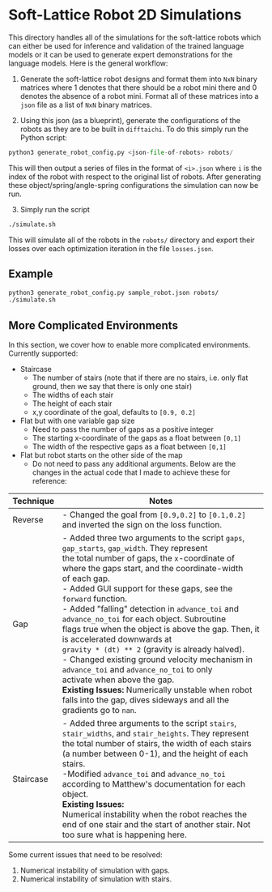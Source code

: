 # Soft-Lattice Robot 2D Simulations
This directory handles all of the simulations for the soft-lattice robots which can either be used for inference and validation of the trained language models or it can be used to generate expert demonstrations for the language models. Here is the general workflow:

1. Generate the soft-lattice robot designs and format them into `NxN` binary matrices where 1 denotes that there should be a robot mini there and 0 denotes the absence of a robot mini. Format all of these matrices into a `json` file as a list of `NxN` binary matrices.

2. Using this json (as a blueprint), generate the configurations of the robots as they are to be built in `difftaichi`. To do this simply run the Python script:
```python
python3 generate_robot_config.py <json-file-of-robots> robots/
```
This will then output a series of files in the format of `<i>.json` where `i` is the index of the robot with respect to the original list of robots. After generating these object/spring/angle-spring configurations the simulation can now be run. 

3. Simply run the script
```bash
./simulate.sh
```
This will simulate all of the robots in the `robots/` directory and export their losses over each optimization iteration in the file `losses.json`. 

## Example 
```bash
python3 generate_robot_config.py sample_robot.json robots/
./simulate.sh
```

## More Complicated Environments
In this section, we cover how to enable more complicated environments. Currently supported:
- Staircase
    - The number of stairs (note that if there are no stairs, i.e. only flat ground, then we say that there is only one stair)
    - The widths of each stair 
    - The height of each stair 
    - x,y coordinate of the goal, defaults to `[0.9, 0.2]`
- Flat but with one variable gap size
    - Need to pass the number of gaps as a positive integer
    - The starting x-coordinate of the gaps as a float between `[0,1]`
    - The width of the respective gaps as a float between `[0,1]`
- Flat but robot starts on the other side of the map
    - Do not need to pass any additional arguments.
Below are the changes in the actual code that I made to achieve these for reference:

| Technique | Notes |
|---|---|
| Reverse | - Changed the goal from `[0.9,0.2]` to `[0.1,0.2]` and inverted the sign on the loss function. |
| Gap | - Added three two arguments to the script `gaps`, `gap_starts`, `gap_width`. They represent<br>the total number of gaps, the `x`-coordinate of where the gaps start, and the coordinate-width<br>of each gap.<br>- Added GUI support for these gaps, see the `forward` function.<br>- Added "falling" detection in `advance_toi` and `advance_no_toi` for each object. Subroutine<br>flags true when the object is above the gap. Then, it is accelerated downwards at<br>`gravity * (dt) ** 2` (gravity is already halved).<br>- Changed existing ground velocity mechanism in `advance_toi` and `advance_no_toi` to only<br>activate when above the gap.<br>**Existing Issues:** Numerically unstable when robot falls into the gap, dives sideways and all the gradients go to `nan`.|
| Staircase |  - Added three arguments to the script `stairs`, `stair_widths`, and `stair_heights`. They represent the total number of stairs, the width of each stairs (a number between 0-1), and the height of each stairs.<br>-Modified `advance_toi` and `advance_no_toi` according to Matthew's documentation for each object.<br>**Existing Issues:**<br>Numerical instability when the robot reaches the end of one stair and the start of another stair. Not too sure what is happening here.|

Some current issues that need to be resolved:
1. Numerical instability of simulation with gaps.
2. Numerical instability of simulation with stairs.